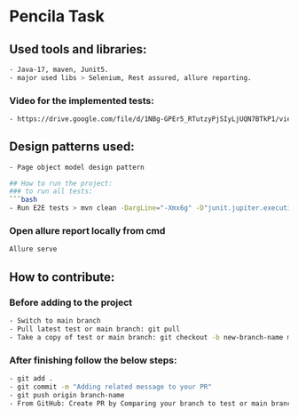 # Pencila Task

## Used tools and libraries:
```bash
- Java-17, maven, Junit5.
- major used libs > Selenium, Rest assured, allure reporting.
```
### Video for the implemented tests:
```bash
- https://drive.google.com/file/d/1NBg-GPEr5_RTutzyPjSIyLjUQN7BTkP1/view?usp=sharing
```
## Design patterns used:
```bash
- Page object model design pattern

## How to run the project:
### to run all tests: 
```bash
- Run E2E tests > mvn clean -DargLine="-Xmx6g" -D"junit.jupiter.execution.parallel.enabled=true" -D"junit.jupiter.execution.parallel.config.strategy=dynamic" -Dtest="com/pencila/tests/regressionE2eTests/*/**" test
```
### Open allure report locally from cmd
```bash
Allure serve
```

## How to contribute:
### Before adding to the project
```bash
- Switch to main branch
- Pull latest test or main branch: git pull
- Take a copy of test or main branch: git checkout -b new-branch-name main
```
### After finishing follow the below steps:
```bash
- git add .
- git commit -m "Adding related message to your PR"
- git push origin branch-name
- From GitHub: Create PR by Comparing your branch to test or main branch
```
